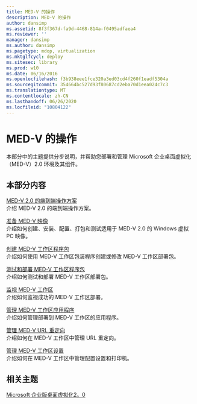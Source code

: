 ```yaml
---
title: MED-V 的操作
description: MED-V 的操作
author: dansimp
ms.assetid: 8f3f367d-fa9d-4468-814a-f0495adfaea4
ms.reviewer: ''
manager: dansimp
ms.author: dansimp
ms.pagetype: mdop, virtualization
ms.mktglfcycl: deploy
ms.sitesec: library
ms.prod: w10
ms.date: 06/16/2016
ms.openlocfilehash: f3b938eee1fce320a3ed03cd4f260f1eadf5304a
ms.sourcegitcommit: 354664bc527d93f80687cd2eba70d1eea024c7c3
ms.translationtype: MT
ms.contentlocale: zh-CN
ms.lasthandoff: 06/26/2020
ms.locfileid: "10804122"
---
```

# MED-V 的操作


本部分中的主题提供分步说明，并帮助您部署和管理 Microsoft 企业桌面虚拟化（MED-V）2.0 环境及其组件。

## 本部分内容


<a href="" id="end-to-end-operations-scenario-for-med-v-2-0"></a>[MED-V 2.0 的端到端操作方案](end-to-end-operations-scenario-for-med-v-20.md)  
介绍 MED-V 2.0 的端到端操作方案。

<a href="" id="prepare-a-med-v-image"></a>[准备 MED-V 映像](prepare-a-med-v-image.md)  
介绍如何创建、安装、配置、打包和测试适用于 MED-V 2.0 的 Windows 虚拟 PC 映像。

<a href="" id="create-a-med-v-workspace-package"></a>[创建 MED-V 工作区程序包](create-a-med-v-workspace-package.md)  
介绍如何使用 MED-V 工作区包装程序创建或修改 MED-V 工作区部署包。

<a href="" id="test-and-deploy-the-med-v-workspace-package"></a>[测试和部署 MED-V 工作区程序包](test-and-deploy-the-med-v-workspace-package.md)  
介绍如何测试和部署 MED-V 工作区部署包。

<a href="" id="monitor-med-v-workspaces"></a>[监视 MED-V 工作区](monitor-med-v-workspaces.md)  
介绍如何监视成功的 MED-V 工作区部署。

<a href="" id="manage-med-v-workspace-applications"></a>[管理 MED-V 工作区应用程序](manage-med-v-workspace-applications.md)  
介绍如何管理部署到 MED-V 工作区的应用程序。

<a href="" id="manage-med-v-url-redirection"></a>[管理 MED-V URL 重定向](manage-med-v-url-redirection.md)  
介绍如何在 MED-V 工作区中管理 URL 重定向。

<a href="" id="manage-med-v-workspace-settings"></a>[管理 MED-V 工作区设置](manage-med-v-workspace-settings.md)  
介绍如何在 MED-V 工作区中管理配置设置和打印机。

## 相关主题


[Microsoft 企业版桌面虚拟化2。0](index.md)

 

 





